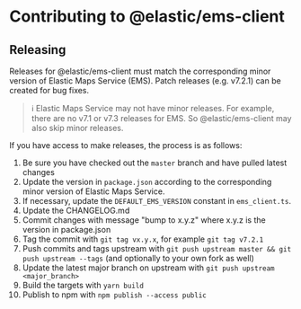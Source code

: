 # Contributing to @elastic/ems-client

## Releasing

Releases for @elastic/ems-client must match the corresponding minor version of Elastic Maps Service (EMS). Patch releases (e.g. v7.2.1) can be created for bug fixes.

> ℹ️ Elastic Maps Service may not have minor releases. For example, there are no v7.1 or v7.3 releases for EMS. So @elastic/ems-client may also skip minor releases.


If you have access to make releases, the process is as follows:

1. Be sure you have checked out the `master` branch and have pulled latest changes
1. Update the version in `package.json` according to the corresponding minor version of Elastic Maps Service.
1. If necessary, update the `DEFAULT_EMS_VERSION` constant in `ems_client.ts`.
1. Update the CHANGELOG.md
1. Commit changes with message "bump to x.y.z" where x.y.z is the version in package.json
1. Tag the commit with `git tag vx.y.x`, for example `git tag v7.2.1`
1. Push commits and tags upstream with `git push upstream master && git push upstream --tags` (and optionally to your own fork as well)
1. Update the latest major branch on upstream with `git push upstream <major_branch>`
1. Build the targets with `yarn build`
1. Publish to npm with `npm publish --access public`
